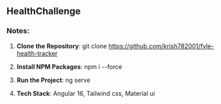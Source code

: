 ## HealthChallenge

### Notes:

1. **Clone the Repository**: git clone https://github.com/krish782001/fyle-health-tracker

2. **Install NPM Packages**: npm i --force

3. **Run the Project**: ng serve

4. **Tech Stack**: Angular 16, Tailwind css, Material ui
